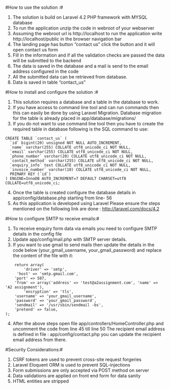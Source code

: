 #How to use the solution :#
1. The solution is build on Laravel 4.2 PHP framework with MYSQL database
2. To run the application unzip the code in webroot of your webserver
3. Assuming the webroot url is http://localhost to run the application write http://localhost/public in the browser navigation bar
4. The landing page has button “contact us” click the button and it will open contact us form
5. Fill in the information and if all the validation checks are passed the data will be submitted to the backend
6. The data is saved in the database and a mail is send to the email address configured in the code
7. All the submitted data can be retrieved from database.
8. Data is saved in table “contact_us”

#How to install and configure the solution :#
1. This solution requires a database and a table in the database to work.
2. If you have access to command line tool and can run commands then this can easily be done by using Laravel Migration. Database migration for the table is already placed in app/database/migrations/ 
3. If you do not want to use command line tool then you have to create the required table in database following is the SQL command to use: 
```
CREATE TABLE `contact_us` (
  `id` bigint(20) unsigned NOT NULL AUTO_INCREMENT,
  `name` varchar(255) COLLATE utf8_unicode_ci NOT NULL,
  `email` varchar(255) COLLATE utf8_unicode_ci NOT NULL,
  `phone_number` varchar(20) COLLATE utf8_unicode_ci NOT NULL,
  `contact_method` varchar(255) COLLATE utf8_unicode_ci NOT NULL,
  `enquiry_info` text COLLATE utf8_unicode_ci NOT NULL,
  `invoice_number` varchar(10) COLLATE utf8_unicode_ci NOT NULL,
  PRIMARY KEY (`id`)
) ENGINE=InnoDB AUTO_INCREMENT=7 DEFAULT CHARSET=utf8 COLLATE=utf8_unicode_ci;
```
4. Once the table is created configure the database details in app/config/database.php starting from line- 56
5. As this application is developed using Laravel Please ensure the steps mentioned on the following link are done : http://laravel.com/docs/4.2

#How to configure SMTP to receive emails:#
1. To receive enquiry form data via emails you need to configure SMTP details in the config file
2. Update app/config/mail.php with SMTP server details. 
3. If you want to use gmail to send mails then update the details in the code below (your_gmail_username, your_gmail_password) and replace the content of the file with it:
```
	return array(
    	'driver' => 'smtp',
	 'host' => 'smtp.gmail.com', 
	'port' => 587,  
	'from' => array('address' => 'test@a2assignment.com', 'name' => 'A2 assignment'), 
    	'encryption' => 'tls', 
	'username' => 'your_gmail_username', 
	'password' => 'your_gmail_password', 
	'sendmail' => '/usr/sbin/sendmail -bs', 
	'pretend' => false, 
);
```
4. After the above steps open file app/controllers/HomeController.php and uncomment the code from line 45 till line 50
The recipient email address is defined in file : app/config/contact.php you can update the recipient email address from there.

#Security Considerations:#
1. CSRF tokens are used to prevent cross-site request forgeries
2. Laravel Eloquent ORM is used to prevent SQL-injections
3. Form submissions are only accepted via POST method on server
4. Data validations are applied on front end form for data sanity
5. HTML entities are stripped


